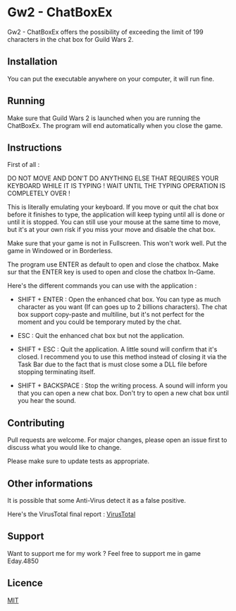 # Gw2 - ChatBoxEx

Gw2 - ChatBoxEx offers the possibility of exceeding the limit of 199 characters in the chat box for Guild Wars 2. 

## Installation

You can put the executable anywhere on your computer, it will run fine.

## Running

Make sure that Guild Wars 2 is launched when you are running the ChatBoxEx. The program will end automatically when you close the game.

## Instructions

First of all :

DO NOT MOVE AND DON'T DO ANYTHING ELSE THAT REQUIRES YOUR KEYBOARD WHILE IT IS TYPING ! WAIT UNTIL THE TYPING OPERATION IS COMPLETELY OVER !

This is literally emulating your keyboard. If you move or quit the chat box before it finishes to type, the application will keep typing until all is done or until it is stopped.
You can still use your mouse at the same time to move, but it's at your own risk if you miss your move and disable the chat box.

Make sure that your game is not in Fullscreen. This won't work well. Put the game in Windowed or in Borderless.

The program use ENTER as default to open and close the chatbox. Make sur that the ENTER key is used to open and close the chatbox In-Game.

Here's the different commands you can use with the application :

- SHIFT + ENTER : Open the enhanced chat box. You can type as much character as you want (If can goes up to 2 billions characters). The chat box support copy-paste and multiline, but it's not perfect for the moment and you could be temporary muted by the chat.

- ESC : Quit the enhanced chat box but not the application.

- SHIFT + ESC : Quit the application. A little sound will confirm that it's closed. I recommend you to use this method instead of closing it via the Task Bar due to the fact that is must close some a DLL file before stopping terminating itself.

- SHIFT + BACKSPACE : Stop the writing process. A sound will inform you that you can open a new chat box. Don't try to open a new chat box until you hear the sound.

## Contributing
Pull requests are welcome. For major changes, please open an issue first to discuss what you would like to change.

Please make sure to update tests as appropriate.

## Other informations

It is possible that some Anti-Virus detect it as a false positive.

Here's the VirusTotal final report : [VirusTotal](https://www.virustotal.com/gui/file/f06530f33b019afe438d58317f5905fa670c256347bb5459d8f10804a902c6a5/detection)

## Support

Want to support me for my work ? Feel free to support me in game Eday.4850

## Licence
[MIT](https://choosealicense.com/licenses/mit/)
